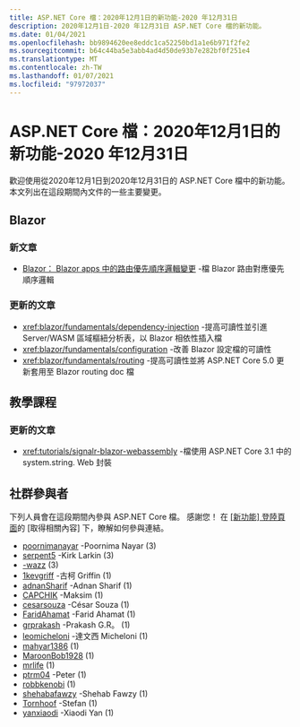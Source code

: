 ```yaml
---
title: ASP.NET Core 檔：2020年12月1日的新功能-2020 年12月31日
description: 2020年12月1日-2020 年12月31日 ASP.NET Core 檔的新功能。
ms.date: 01/04/2021
ms.openlocfilehash: bb9894620ee8eddc1ca52250bd1a1e6b971f2fe2
ms.sourcegitcommit: b64c44ba5e3abb4ad4d50de93b7e282bf0f251e4
ms.translationtype: MT
ms.contentlocale: zh-TW
ms.lasthandoff: 01/07/2021
ms.locfileid: "97972037"
---
```

# <a name="aspnet-core-docs-whats-new-for-december-1-2020---december-31-2020"></a>ASP.NET Core 檔：2020年12月1日的新功能-2020 年12月31日

歡迎使用從2020年12月1日到2020年12月31日的 ASP.NET Core 檔中的新功能。 本文列出在這段期間內文件的一些主要變更。

## <a name="blazor"></a>Blazor

### <a name="new-articles"></a>新文章

- [Blazor： Blazor apps 中的路由優先順序邏輯變更](/dotnet/core/compatibility/aspnet-core/5.0/blazor-routing-logic-changed) -檔 Blazor 路由對應優先順序邏輯

### <a name="updated-articles"></a>更新的文章

- <xref:blazor/fundamentals/dependency-injection> -提高可讀性並引進 Server/WASM 區域樞紐分析表，以 Blazor 相依性插入檔
- <xref:blazor/fundamentals/configuration> -改善 Blazor 設定檔的可讀性
- <xref:blazor/fundamentals/routing> -提高可讀性並將 ASP.NET Core 5.0 更新套用至 Blazor routing doc 檔

## <a name="tutorials"></a>教學課程

### <a name="updated-articles"></a>更新的文章

- <xref:tutorials/signalr-blazor-webassembly> -檔使用 ASP.NET Core 3.1 中的 system.string. Web 封裝

## <a name="community-contributors"></a>社群參與者

下列人員會在這段期間內參與 ASP.NET Core 檔。 感謝您！ 在 [ [新功能] 登陸頁面](index.yml)的 [取得相關內容] 下，瞭解如何參與連結。

- [poornimanayar](https://github.com/poornimanayar) -Poornima Nayar (3) 
- [serpent5](https://github.com/serpent5) -Kirk Larkin (3) 
- [-wazz](https://github.com/the-wazz) (3) 
- [1kevgriff](https://github.com/1kevgriff) -古柯 Griffin (1) 
- [adnanSharif](https://github.com/adnanSharif) -Adnan Sharif (1) 
- [CAPCHIK](https://github.com/CAPCHIK) -Maksim (1) 
- [cesarsouza](https://github.com/cesarsouza) -César Souza (1) 
- [FaridAhamat](https://github.com/FaridAhamat) -Farid Ahamat (1) 
- [grprakash](https://github.com/grprakash) -Prakash G.R。 (1)
- [leomicheloni](https://github.com/leomicheloni) -達文西 Micheloni (1) 
- [mahyar1386](https://github.com/mahyar1386) (1) 
- [MaroonBob1928](https://github.com/MaroonBob1928) (1) 
- [mrlife](https://github.com/mrlife) (1) 
- [ptrm04](https://github.com/ptrm04) -Peter (1) 
- [robbkenobi](https://github.com/robbkenobi) (1) 
- [shehabafawzy](https://github.com/shehabafawzy) -Shehab Fawzy (1) 
- [Tornhoof](https://github.com/Tornhoof) -Stefan (1) 
- [yanxiaodi](https://github.com/yanxiaodi) -Xiaodi Yan (1) 
